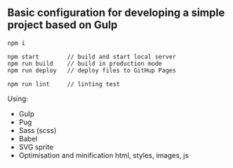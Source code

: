 ## Basic configuration for developing a simple project based on Gulp

```
npm i 

npm start        // build and start local server
npm run build    // build in production mode
npm run deploy   // deploy files to GitHup Pages

npm run lint     // linting test
```

Using:
* Gulp
* Pug
* Sass (scss)
* Babel
* SVG sprite
* Optimisation and minification html, styles, images, js
